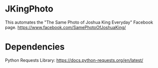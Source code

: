# JKingPhoto
This automates the "The Same Photo of Joshua King Everyday" Facebook page.
https://www.facebook.com/SamePhotoOfJoshuaKing/
# Dependencies
Python Requests Library:
https://docs.python-requests.org/en/latest/
